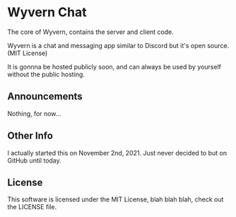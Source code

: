 # Wyvern Chat

The core of Wyvern, contains the server and client code.

Wyvern is a chat and messaging app similar to Discord but it's open source. (MIT License)

It is gonnna be hosted publicly soon, and can always be used by yourself without the public hosting.

## Announcements

Nothing, for now...

## Other Info

I actually started this on November 2nd, 2021. Just never decided to but on GitHub until today.

## License

This software is licensed under the MIT License, blah blah blah, check out the LICENSE file.
